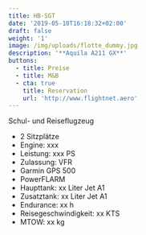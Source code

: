 ```yaml
---
title: HB-SGT
date: '2019-05-10T16:18:32+02:00'
draft: false
weight: '1'
image: /img/uploads/flotte_dummy.jpg
description: '**Aquila A211 GX**'
buttons:
  - title: Preise
  - title: M&B
  - cta: true
    title: Reservation
    url: 'http://www.flightnet.aero'
---
```

Schul- und Reiseflugzeug

* 2 Sitzplätze
* Engine: xxx
* Leistung: xxx PS
* Zulassung: VFR
* Garmin GPS 500
* PowerFLARM
* Haupttank: xx Liter Jet A1
* Zusatztank: xx Liter Jet A1
* Endurance: xx h
* Reisegeschwindigkeit: xx KTS
* MTOW: xx kg
